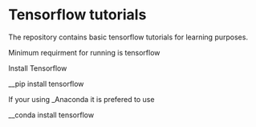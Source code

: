 # Tensorflow tutorials  

The repository contains basic tensorflow tutorials for learning purposes.

Minimum requirment for running is tensorflow

Install Tensorflow  

__pip install tensorflow

If your using _Anaconda it is prefered to use 

__conda install tensorflow

